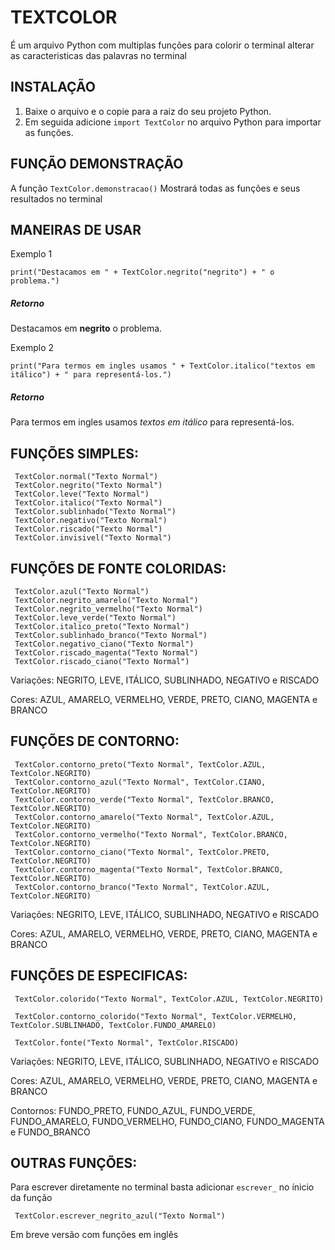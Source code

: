 # TEXTCOLOR
É um arquivo Python com multiplas funções para colorir o terminal alterar as caracteristicas das palavras no terminal

## INSTALAÇÃO

1. Baixe o arquivo e o copie para a raiz do seu projeto Python.
2. Em seguida adicione  `import TextColor` no arquivo Python para importar as funções.


## FUNÇÃO DEMONSTRAÇÃO

A função  `TextColor.demonstracao()` Mostrará todas as funções e seus resultados no terminal

## MANEIRAS DE USAR

Exemplo 1
```
print("Destacamos em " + TextColor.negrito("negrito") + " o problema.")

```

##### Retorno
Destacamos em **negrito** o problema.

Exemplo 2
```
print("Para termos em ingles usamos " + TextColor.italico("textos em itálico") + " para representá-los.")

```

##### Retorno
Para termos em ingles usamos *textos em itálico* para representá-los.


## FUNÇÕES SIMPLES:                                                                                                              
```
 TextColor.normal("Texto Normal")
 TextColor.negrito("Texto Normal")
 TextColor.leve("Texto Normal")
 TextColor.italico("Texto Normal")
 TextColor.sublinhado("Texto Normal")
 TextColor.negativo("Texto Normal")
 TextColor.riscado("Texto Normal")
 TextColor.invisivel("Texto Normal")
```

## FUNÇÕES DE FONTE COLORIDAS:                                                                                                    
```
 TextColor.azul("Texto Normal")
 TextColor.negrito_amarelo("Texto Normal")
 TextColor.negrito_vermelho("Texto Normal")
 TextColor.leve_verde("Texto Normal")
 TextColor.italico_preto("Texto Normal")
 TextColor.sublinhado_branco("Texto Normal")
 TextColor.negativo_ciano("Texto Normal")
 TextColor.riscado_magenta("Texto Normal")
 TextColor.riscado_ciano("Texto Normal")                                  
```

Variações: NEGRITO, LEVE, ITÁLICO, SUBLINHADO, NEGATIVO e RISCADO                                                              

Cores: AZUL, AMARELO, VERMELHO, VERDE, PRETO, CIANO, MAGENTA e BRANCO                                                          

## FUNÇÕES DE CONTORNO:                                                                                                           
```
 TextColor.contorno_preto("Texto Normal", TextColor.AZUL, TextColor.NEGRITO)
 TextColor.contorno_azul("Texto Normal", TextColor.CIANO, TextColor.NEGRITO)
 TextColor.contorno_verde("Texto Normal", TextColor.BRANCO, TextColor.NEGRITO)
 TextColor.contorno_amarelo("Texto Normal", TextColor.AZUL, TextColor.NEGRITO)
 TextColor.contorno_vermelho("Texto Normal", TextColor.BRANCO, TextColor.NEGRITO)
 TextColor.contorno_ciano("Texto Normal", TextColor.PRETO, TextColor.NEGRITO)
 TextColor.contorno_magenta("Texto Normal", TextColor.BRANCO, TextColor.NEGRITO)
 TextColor.contorno_branco("Texto Normal", TextColor.AZUL, TextColor.NEGRITO)
```
Variações: NEGRITO, LEVE, ITÁLICO, SUBLINHADO, NEGATIVO e RISCADO                                                              

Cores: AZUL, AMARELO, VERMELHO, VERDE, PRETO, CIANO, MAGENTA e BRANCO                                                          

## FUNÇÕES DE ESPECIFICAS:                                                                                                        
```
 TextColor.colorido("Texto Normal", TextColor.AZUL, TextColor.NEGRITO)                                         

 TextColor.contorno_colorido("Texto Normal", TextColor.VERMELHO, TextColor.SUBLINHADO, TextColor.FUNDO_AMARELO)

 TextColor.fonte("Texto Normal", TextColor.RISCADO)                                                             
```

Variações: NEGRITO, LEVE, ITÁLICO, SUBLINHADO, NEGATIVO e RISCADO                                                              

Cores: AZUL, AMARELO, VERMELHO, VERDE, PRETO, CIANO, MAGENTA e BRANCO                                                          

Contornos: FUNDO_PRETO, FUNDO_AZUL, FUNDO_VERDE, FUNDO_AMARELO, FUNDO_VERMELHO, FUNDO_CIANO, FUNDO_MAGENTA e FUNDO_BRANCO

## OUTRAS FUNÇÕES:
Para escrever diretamente no terminal basta adicionar ` escrever_ ` no ínicio da função
```
 TextColor.escrever_negrito_azul("Texto Normal")

```

Em breve versão com funções em inglês
